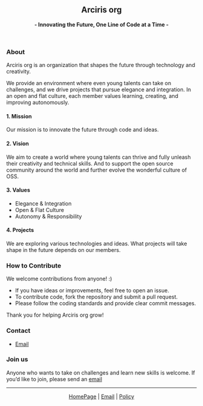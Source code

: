 <h2 align="center">Arciris org</h2>
<p align="center"><strong>- Innovating the Future, One Line of Code at a Time -</strong></p>
<br />

### About
Arciris org is an organization that shapes the future through technology and creativity.

We provide an environment where even young talents can take on challenges,
and we drive projects that pursue elegance and integration. In an open and flat culture,
each member values learning, creating, and improving autonomously.

#### 1. Mission
Our mission is to innovate the future through code and ideas.

#### 2. Vision
We aim to create a world where young talents can thrive and fully unleash their creativity and technical skills. And to support the open source community around the world and further evolve the wonderful culture of OSS.

#### 3. Values
- Elegance & Integration
- Open & Flat Culture
- Autonomy & Responsibility

#### 4. Projects
We are exploring various technologies and ideas. What projects will take shape in the future depends on our members.

### How to Contribute
We welcome contributions from anyone! :)

- If you have ideas or improvements, feel free to open an issue.  
- To contribute code, fork the repository and submit a pull request.  
- Please follow the coding standards and provide clear commit messages.  

Thank you for helping Arciris org grow!

### Contact
- [Email](mailto:info@mail.arciris.org)

### Join us
Anyone who wants to take on challenges and learn new skills is welcome. If you’d like to join, please send an [email](mailto:info@mail.arciris.org)

------

<div align="center">
    <a href="https://arciris.org">HomePage</a>  |
    <a href="mailto:info@mail.arciris.org">Email</a> |
    <a href="https://github.com/Arciris-org/.github/blob/main/profile/POLICY.md">Policy</a>
</div>